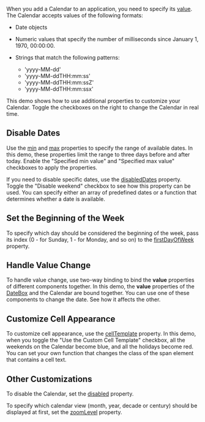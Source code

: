 When you add a Calendar to an application, you need to specify its [value](/Documentation/ApiReference/UI_Components/dxCalendar/Configuration/#value). The Calendar accepts values of the following formats: 

- Date objects

- Numeric values that specify the number of milliseconds since January 1, 1970, 00:00:00.

- Strings that match the following patterns: 
    - 'yyyy-MM-dd'
    - 'yyyy-MM-ddTHH:mm:ss'
    - 'yyyy-MM-ddTHH:mm:ssZ'
    - 'yyyy-MM-ddTHH:mm:ssx' 

This demo shows how to use additional properties to customize your Calendar. Toggle the checkboxes on the right to change the Calendar in real time.

## Disable Dates

Use the [min](/Documentation/ApiReference/UI_Components/dxCalendar/Configuration/#min) and [max](/Documentation/ApiReference/UI_Components/dxCalendar/Configuration/#max) properties to specify the range of available dates. In this demo, these properties limit the range to three days before and after today. Enable the "Specified min value" and "Specified max value" checkboxes to apply the properties.

If you need to disable specific dates, use the [disabledDates](/Documentation/ApiReference/UI_Components/dxCalendar/Configuration/#disabledDates) property. Toggle the "Disable weekend" checkbox to see how this property can be used. You can specify either an array of predefined dates or a function that determines whether a date is available.

## Set the Beginning of the Week

To specify which day should be considered the beginning of the week, pass its index (0 - for Sunday, 1 - for Monday, and so on) to the [firstDayOfWeek](/Documentation/ApiReference/UI_Components/dxCalendar/Configuration/#firstDayOfWeek) property.

## Handle Value Change

To handle value change, use two-way binding to bind the **value** properties of different components together. In this demo, the **value** properties of the [DateBox](/Documentation/Guide/UI_Components/DateBox/Getting_Started_with_DateBox/) and the Calendar are bound together. You can use one of these components to change the date. See how it affects the other.

## Customize Cell Appearance

To customize cell appearance, use the [cellTemplate](/Documentation/ApiReference/UI_Components/dxCalendar/Configuration/#cellTemplate) property. In this demo, when you toggle the "Use the Custom Cell Template" checkbox, all the weekends on the Calendar become blue, and all the holidays become red. You can set your own function that changes the class of the span element that contains a cell text.

## Other Customizations

To disable the Calendar, set the [disabled](/Documentation/ApiReference/UI_Components/dxCalendar/Configuration/#disabled) property.

To specify which calendar view (month, year, decade or century) should be displayed at first, set the [zoomLevel](/Documentation/ApiReference/UI_Components/dxCalendar/Configuration/#zoomLevel) property.